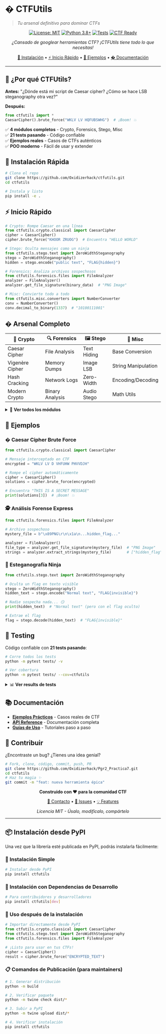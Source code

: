 # � CTFUtils
> *Tu arsenal definitivo para dominar CTFs*

<div align="center">

[![License: MIT](https://img.shields.io/badge/License-MIT-green.svg)](https://opensource.org/licenses/MIT)
[![Python 3.8+](https://img.shields.io/badge/Python-3.8+-blue.svg)](https://python.org)
[![Tests](https://img.shields.io/badge/Tests-21%2F21%20%E2%9C%85-brightgreen)](tests/)
[![CTF Ready](https://img.shields.io/badge/CTF-Ready-red.svg)](#)

*¿Cansado de googlear herramientas CTF? ¡CTFUtils tiene todo lo que necesitas!*

[🚀 Instalación](#-instalación-rápida) • 
[⚡ Inicio Rápido](#-inicio-rápido) • 
[🎯 Ejemplos](#-ejemplos) • 
[� Documentación](#-documentación)

</div>

---

## 🎯 ¿Por qué CTFUtils?

**Antes:** "¿Dónde está mi script de Caesar cipher? ¿Cómo se hace LSB steganography otra vez?"

**Después:** 
```python
from ctfutils import *
CaesarCipher().brute_force("WKLV LV HQFUBSWHG")  # ¡Boom! 💥
```

✅ **4 módulos completos** - Crypto, Forensics, Stego, Misc  
✅ **21 tests pasando** - Código confiable  
✅ **Ejemplos reales** - Casos de CTFs auténticos  
✅ **POO moderno** - Fácil de usar y extender

## 🚀 Instalación Rápida

```bash
# Clona el repo
git clone https://github.com/Oxidizerhack/ctfutils.git
cd ctfutils

# Instala y listo
pip install -e .
```

## ⚡ Inicio Rápido

```python
# Crypto: Rompe Caesar en una línea
from ctfutils.crypto.classical import CaesarCipher
cipher = CaesarCipher()
cipher.brute_force("KHOOR ZRUOG")  # Encuentra "HELLO WORLD"

# Stego: Oculta mensajes como un ninja
from ctfutils.stego.text import ZeroWidthSteganography
stego = ZeroWidthSteganography()
hidden = stego.encode("public text", "FLAG{hidden}")

# Forensics: Analiza archivos sospechosos
from ctfutils.forensics.files import FileAnalyzer  
analyzer = FileAnalyzer()
analyzer.get_file_signature(binary_data)  # "PNG Image"

# Misc: Convierte todo a todo
from ctfutils.misc.converters import NumberConverter
conv = NumberConverter()
conv.decimal_to_binary(1337)  # "10100111001"
```
## �️ Arsenal Completo

| 🔐 **Crypto** | 🔍 **Forensics** | 🖼️ **Stego** | 🔧 **Misc** |
|---------------|------------------|---------------|--------------|
| Caesar Cipher | File Analysis | Text Hiding | Base Conversion |
| Vigenère Cipher | Memory Dumps | Image LSB | String Manipulation |
| Hash Cracking | Network Logs | Zero-Width | Encoding/Decoding |
| Modern Crypto | Binary Analysis | Audio Stego | Math Utils |

<details>
<summary>🎯 <strong>Ver todos los módulos</strong></summary>

### 🔐 Crypto (`ctfutils.crypto`)
- **classical.py**: `CaesarCipher`, `VigenereCipher`
- **modern.py**: Base64, XOR, algoritmos modernos
- **hashing.py**: `HashAnalyzer` para MD5, SHA, etc.

### 🔍 Forensics (`ctfutils.forensics`) 
- **files.py**: `FileAnalyzer` para análisis binario
- **memory.py**: `MemoryAnalyzer` para dumps
- **network.py**: `NetworkAnalyzer` para logs

### 🖼️ Stego (`ctfutils.stego`)
- **text.py**: `ZeroWidthSteganography`, espacios ocultos
- **image.py**: `ImageSteganography` LSB 
- **audio.py**: Análisis de audio

### 🔧 Misc (`ctfutils.misc`)
- **converters.py**: `NumberConverter`, `TextConverter`
- **utils.py**: `StringManipulator`
</details>

## 🎯 Ejemplos

### � Caesar Cipher Brute Force
```python
from ctfutils.crypto.classical import CaesarCipher

# Mensaje interceptado en CTF
encrypted = "WKLV LV D VHFUHW PHVVDJH"

# Rompe el cipher automáticamente 
cipher = CaesarCipher()
solutions = cipher.brute_force(encrypted)

# Encuentra "THIS IS A SECRET MESSAGE"
print(solutions[3])  # ¡Boom! 💥
```

### 🕵️ Análisis Forense Express
```python
from ctfutils.forensics.files import FileAnalyzer

# Archivo sospechoso
mystery_file = b"\x89PNG\r\n\x1a\n...hidden_flag..."

analyzer = FileAnalyzer()
file_type = analyzer.get_file_signature(mystery_file)  # "PNG Image"
strings = analyzer.extract_strings(mystery_file)       # ["hidden_flag"]
```

### 🥷 Esteganografía Ninja
```python
from ctfutils.stego.text import ZeroWidthSteganography

# Oculta un flag en texto visible
stego = ZeroWidthSteganography() 
hidden_text = stego.encode("Normal text", "FLAG{invisible}")

# Nadie sospecha nada... 😏
print(hidden_text)  # "Normal text" (pero con el flag oculto)

# Extrae el flag
flag = stego.decode(hidden_text)  # "FLAG{invisible}"
```

## 🧪 Testing

Código confiable con **21 tests pasando**:

```bash
# Corre todos los tests
python -m pytest tests/ -v

# Ver cobertura
python -m pytest tests/ --cov=ctfutils
```

<details>
<summary>📊 <strong>Ver results de tests</strong></summary>

```
tests/test_crypto.py::test_caesar_cipher ✓
tests/test_crypto.py::test_vigenere_cipher ✓  
tests/test_crypto.py::test_hash_functions ✓
tests/test_misc.py::test_number_conversions ✓
tests/test_misc.py::test_text_manipulations ✓
... (16 tests más) ✓

======================== 21 passed in 0.13s ========================
```

</details>

## 📚 Documentación

- **[Ejemplos Prácticos](docs/examples/)** - Casos reales de CTF
- **[API Reference](ctfutils/)** - Documentación completa
- **[Guías de Uso](docs/)** - Tutoriales paso a paso

## 🤝 Contribuir

¿Encontraste un bug? ¿Tienes una idea genial?

```bash
# Fork, clone, código, commit, push, PR
git clone https://github.com/Oxidizerhack/Pgr2_Practica7.git
cd ctfutils
# Haz tu magia ✨
git commit -m "feat: nueva herramienta épica"
```


<div align="center">

**Construido con ❤️ para la comunidad CTF**

[📧 Contacto](gmail:jhonnyantoquispe@gmail.com) • 
[🐛 Issues](https://github.com/Oxidizerhack/ctfutils/issues) • 
[💡 Features](https://github.com/Oxidizerhack/ctfutils/discussions)

*Licencia MIT - Úsalo, modifícalo, compártelo*

</div>

---

## 📦 Instalación desde PyPI

Una vez que la librería esté publicada en PyPI, podrás instalarla fácilmente:

### 🚀 Instalación Simple
```bash
# Instalar desde PyPI
pip install ctfutils
```

### 🔧 Instalación con Dependencias de Desarrollo  
```bash
# Para contribuidores y desarrolladores
pip install ctfutils[dev]
```

### 🐍 Uso después de la instalación
```python
# Importar directamente desde PyPI
from ctfutils.crypto.classical import CaesarCipher
from ctfutils.stego.text import ZeroWidthSteganography
from ctfutils.forensics.files import FileAnalyzer

# ¡Listo para usar en tus CTFs!
cipher = CaesarCipher()
result = cipher.brute_force("ENCRYPTED_TEXT")
```

### 📋 Comandos de Publicación (para maintainers)
```bash
# 1. Generar distribución
python -m build

# 2. Verificar paquete
python -m twine check dist/*

# 3. Subir a PyPI
python -m twine upload dist/*

# 4. Verificar instalación
pip install ctfutils
```
